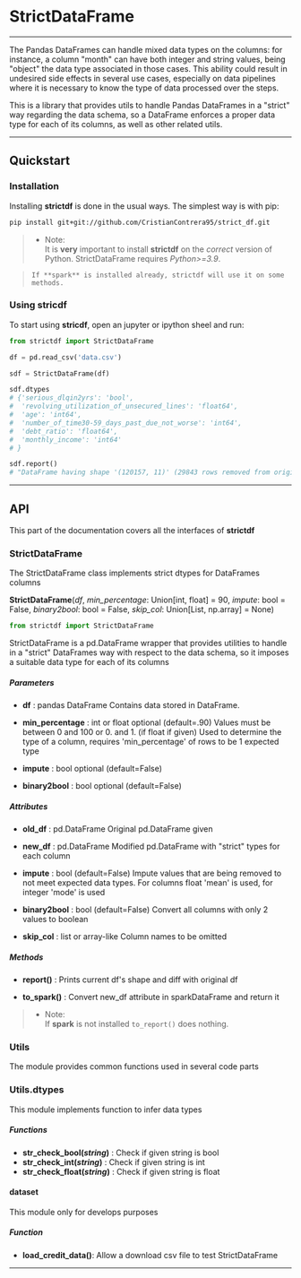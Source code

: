 # StrictDataFrame
*********************

The Pandas DataFrames can handle mixed data types on the columns: for instance, a column "month" can have both integer and string values, being "object" the data type associated in those cases. This ability could result in undesired side effects in several use cases, especially on data pipelines where it is necessary to know the type of data processed over the steps.


This is a library that provides utils to handle Pandas DataFrames in a "strict" way regarding the data schema, so a DataFrame enforces a proper data type for each of its columns, as well as other related utils.

---
## Quickstart

### Installation

Installing **strictdf** is done in the usual ways. The simplest way is with pip:

``` bash
pip install git+git://github.com/CristianContrera95/strict_df.git
```

> - Note:  
    It is **very** important to install **strictdf** on the *correct* version of
    Python. StrictDataFrame requires *Python>=3.9*.
  
>     If **spark** is installed already, strictdf will use it on some methods.

### Using stricdf
To start using **stricdf**, open an jupyter or ipython sheel and run:
``` python
from strictdf import StrictDataFrame

df = pd.read_csv('data.csv')

sdf = StrictDataFrame(df)

sdf.dtypes
# {'serious_dlqin2yrs': 'bool',
#  'revolving_utilization_of_unsecured_lines': 'float64',
#  'age': 'int64',
#  'number_of_time30-59_days_past_due_not_worse': 'int64',
#  'debt_ratio': 'float64',
#  'monthly_income': 'int64'
# }

sdf.report()
# "DataFrame having shape '(120157, 11)' (29843 rows removed from original)"
```

---

## API

This part of the documentation covers all the interfaces of **strictdf**  


### StrictDataFrame

The StrictDataFrame class implements strict dtypes for DataFrames columns

**StrictDataFrame**(*df*, *min_percentage*: Union[int, float] = 90, *impute*: bool = False, *binary2bool*: bool = False, *skip_col*: Union[List, np.array] = None)
``` python
from strictdf import StrictDataFrame
```
StrictDataFrame is a pd.DataFrame wrapper that provides utilities to handle in a "strict" DataFrames
    way with respect to the data schema, so it imposes a suitable data type for each of its columns

##### Parameters

- **df** : pandas DataFrame
    Contains data stored in DataFrame.

- **min_percentage** : int or float optional (default=.90)
    Values must be between 0 and 100 or 0. and 1. (if float if given)
    Used to determine the type of a column, requires 'min_percentage' of rows to be 1 expected type

- **impute** : bool optional (default=False)

- **binary2bool** : bool optional (default=False)

##### Attributes
- **old_df** : pd.DataFrame
    Original pd.DataFrame given

- **new_df** : pd.DataFrame
    Modified pd.DataFrame with "strict" types for each column

- **impute** : bool (default=False)
    Impute values that are being removed to not meet expected data types.
    For columns float 'mean' is used, for integer 'mode' is used

- **binary2bool** : bool (default=False)
    Convert all columns with only 2 values to boolean

- **skip_col** : list or array-like
    Column names to be omitted

##### Methods

- **report()** : Prints current df's shape and diff with original df

- **to_spark()** : Convert new_df attribute in sparkDataFrame and return it

> - Note:  
    If **spark** is not installed `to_report()` does nothing.


### Utils
The module provides common functions used in several code parts

### Utils.dtypes

This module implements function to infer data types

##### Functions

- **str_check_bool(*string*)** : Check if given string is bool
- **str_check_int(*string*)** : Check if given string is int
- **str_check_float(*string*)** : Check if given string is float

#### dataset
This module only for develops purposes

##### Function

- **load_credit_data()**: Allow a download csv file to test StrictDataFrame

---
